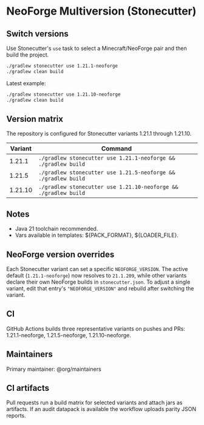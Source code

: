 # NeoForge Multiversion (Stonecutter)

## Switch versions
Use Stonecutter's `use` task to select a Minecraft/NeoForge pair and then build the project.

```bash
./gradlew stonecutter use 1.21.1-neoforge
./gradlew clean build
```

Latest example:
```bash
./gradlew stonecutter use 1.21.10-neoforge
./gradlew clean build
```

## Version matrix
The repository is configured for Stonecutter variants 1.21.1 through 1.21.10.

| Variant | Command |
| --- | --- |
| 1.21.1 | `./gradlew stonecutter use 1.21.1-neoforge && ./gradlew build` |
| 1.21.5 | `./gradlew stonecutter use 1.21.5-neoforge && ./gradlew build` |
| 1.21.10 | `./gradlew stonecutter use 1.21.10-neoforge && ./gradlew build` |

## Notes
- Java 21 toolchain recommended.
- Vars available in templates: ${PACK_FORMAT}, ${LOADER_FILE}.

## NeoForge version overrides
Each Stonecutter variant can set a specific `NEOFORGE_VERSION`. The active default (`1.21.1-neoforge`) now resolves to `21.1.209`, while other variants declare their own NeoForge builds in `stonecutter.json`. To adjust a single variant, edit that entry's `"NEOFORGE_VERSION"` and rebuild after switching the variant.

## CI
GitHub Actions builds three representative variants on pushes and PRs:
1.21.1-neoforge, 1.21.5-neoforge, 1.21.10-neoforge.

## Maintainers
Primary maintainer: @org/maintainers

## CI artifacts
Pull requests run a build matrix for selected variants and attach jars as artifacts.
If an audit datapack is available the workflow uploads parity JSON reports.
